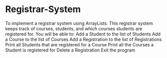# Registrar-System
To implement a registrar system using ArrayLists. This registrar system keeps track of courses, students, and which courses students are registered for. 
You will be able to:
  Add a Student to the list of Students
  Add a  Course to the list of Courses
  Add a Registration to the list of Registrations
  Print all Students that are registered for a Course
  Print all the Courses a Student is registered for
  Delete a Registration
  Exit the program
